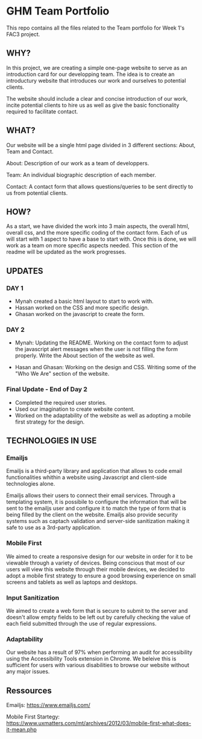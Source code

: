 # GHM Team Portfolio

This repo contains all the files related to the Team portfolio for Week 1's FAC3 project.

## WHY?

In this project, we are creating a simple one-page website to serve as an introduction card for our developping team. The idea is to create an introductury website that introduces our work and ourselves to potential clients.

The website should include a clear and concise introduction of our work, incite potential clients to hire us as well as give the basic fonctionality required to facilitate contact.

## WHAT?

Our website will be a single html page divided in 3 different sections: About, Team and Contact. 

About: Description of our work as a team of developpers.

Team: An individual biographic description of each member.

Contact: A contact form that allows questions/queries to be sent directly to us from potential clients.

## HOW?

As a start, we have divided the work into 3 main aspects, the overall html, overall css, and the more specific coding of the contact form. Each of us will start with 1 aspect to have a base to start with. Once this is done, we will work as a team on more specific aspects needed. This section of the readme will be updated as the work progresses.



## UPDATES

### DAY 1

- Mynah created a basic html layout to start to work with. 
- Hassan worked on the CSS and more specific design. 
- Ghasan worked on the javascript to create the form.

### DAY 2

- Mynah: 
      Updating the README. 
      Working on the contact form to adjust the javascript alert messages when the user is not filling the form properly.           Write the About section of the website as well.

- Hasan and Ghasan: 
      Working on the design and CSS. 
      Writing some of the "Who We Are" section of the website.
      
### Final Update - End of Day 2

- Completed the required user stories.
- Used our imagination to create website content.
- Worked on the adaptability of the website as well as adopting a mobile first strategy for the design.


## TECHNOLOGIES IN USE

### Emailjs

Emailjs is a third-party library and application that allows to code email functionalities whithin a website using Javascript and client-side technologies alone. 

Emailjs allows their users to connect their email services. Through a templating system, it is possibile to configure the information that will be sent to the emailjs user and configure it to match the type of form that is being filled by the client on the website. Emailjs also provide security systems such as captach validation and server-side sanitization making it safe to use as a 3rd-party application.

### Mobile First

We aimed to create a responsive design for our website in order for it to be viewable through a variety of devices. Being conscious that most of our users will view this website through their mobile devices, we decided to adopt a mobile first strategy to ensure a good browsing experience on small screens and tablets as well as laptops and desktops.

### Input Sanitization

We aimed to create a web form that is secure to submit to the server and doesn't allow empty fields to be left out by carefully checking the value of each field submitted through the use of regular expressions. 

### Adaptability

Our website has a result of 97% when performing an audit for accessibility using the Accessibility Tools extension in Chrome. We beleive this is sufficient for users with various disabilities to browse our website without any major issues.

## Ressources

Emailjs: https://www.emailjs.com/

Mobile First Startegy: https://www.uxmatters.com/mt/archives/2012/03/mobile-first-what-does-it-mean.php






